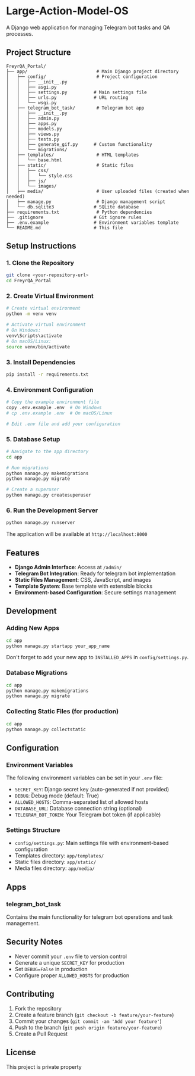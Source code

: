 # Large-Action-Model-OS

A Django web application for managing Telegram bot tasks and QA processes.

## Project Structure

```
FreyrQA_Portal/
├── app/                          # Main Django project directory
│   ├── config/                   # Project configuration
│   │   ├── __init__.py
│   │   ├── asgi.py
│   │   ├── settings.py          # Main settings file
│   │   ├── urls.py              # URL routing
│   │   └── wsgi.py
│   ├── telegram_bot_task/        # Telegram bot app
│   │   ├── __init__.py
│   │   ├── admin.py
│   │   ├── apps.py
│   │   ├── models.py
│   │   ├── views.py
│   │   ├── tests.py
│   │   ├── generate_gif.py      # Custom functionality
│   │   └── migrations/
│   ├── templates/                # HTML templates
│   │   └── base.html
│   ├── static/                   # Static files
│   │   ├── css/
│   │   │   └── style.css
│   │   ├── js/
│   │   └── images/
│   ├── media/                    # User uploaded files (created when needed)
│   ├── manage.py                 # Django management script
│   └── db.sqlite3               # SQLite database
├── requirements.txt              # Python dependencies
├── .gitignore                   # Git ignore rules
├── .env.example                 # Environment variables template
└── README.md                    # This file
```

## Setup Instructions

### 1. Clone the Repository
```bash
git clone <your-repository-url>
cd FreyrQA_Portal
```

### 2. Create Virtual Environment
```bash
# Create virtual environment
python -m venv venv

# Activate virtual environment
# On Windows:
venv\Scripts\activate
# On macOS/Linux:
source venv/bin/activate
```

### 3. Install Dependencies
```bash
pip install -r requirements.txt
```

### 4. Environment Configuration
```bash
# Copy the example environment file
copy .env.example .env  # On Windows
# cp .env.example .env  # On macOS/Linux

# Edit .env file and add your configuration
```

### 5. Database Setup
```bash
# Navigate to the app directory
cd app

# Run migrations
python manage.py makemigrations
python manage.py migrate

# Create a superuser
python manage.py createsuperuser
```

### 6. Run the Development Server
```bash
python manage.py runserver
```

The application will be available at `http://localhost:8000`

## Features

- **Django Admin Interface**: Access at `/admin/`
- **Telegram Bot Integration**: Ready for telegram bot implementation
- **Static Files Management**: CSS, JavaScript, and images
- **Template System**: Base template with extensible blocks
- **Environment-based Configuration**: Secure settings management

## Development

### Adding New Apps
```bash
cd app
python manage.py startapp your_app_name
```

Don't forget to add your new app to `INSTALLED_APPS` in `config/settings.py`.

### Database Migrations
```bash
cd app
python manage.py makemigrations
python manage.py migrate
```

### Collecting Static Files (for production)
```bash
cd app
python manage.py collectstatic
```

## Configuration

### Environment Variables

The following environment variables can be set in your `.env` file:

- `SECRET_KEY`: Django secret key (auto-generated if not provided)
- `DEBUG`: Debug mode (default: True)
- `ALLOWED_HOSTS`: Comma-separated list of allowed hosts
- `DATABASE_URL`: Database connection string (optional)
- `TELEGRAM_BOT_TOKEN`: Your Telegram bot token (if applicable)

### Settings Structure

- `config/settings.py`: Main settings file with environment-based configuration
- Templates directory: `app/templates/`
- Static files directory: `app/static/`
- Media files directory: `app/media/`

## Apps

### telegram_bot_task
Contains the main functionality for telegram bot operations and task management.

## Security Notes

- Never commit your `.env` file to version control
- Generate a unique `SECRET_KEY` for production
- Set `DEBUG=False` in production
- Configure proper `ALLOWED_HOSTS` for production

## Contributing

1. Fork the repository
2. Create a feature branch (`git checkout -b feature/your-feature`)
3. Commit your changes (`git commit -am 'Add your feature'`)
4. Push to the branch (`git push origin feature/your-feature`)
5. Create a Pull Request

## License

This project is private property
